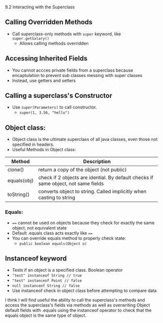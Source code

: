 9.2 Interacting with the Superclass

## Calling Overridden Methods
- Call superclass-only methods with `super` keyword, like `super.getSalary()`
	- Allows calling methods overridden
## Accessing Inherited Fields
- You cannot accces private fields from a superclass because encaptulation to prevent sub classes messing with super classes
- Instead, use getters and setters
## Calling a superclass's Constructor
- Use `super(Parameters)` to call constructor.
	- `super(1, 3.56, "hello")`
## Object class:
- Object class is the ultimate superclass of all java classes, even those not specified in headers.
- Useful Methods in Object class:

| Method | Description |
| ------ | ----------- |
| clone()| return a copy of the object (not public) |
| equals(obj) | check if 2 objects are idential. By default checks if same object, not same fields |
| toString() | converts object to string. Called implicitly when casting to string |

### Equals:
- `==` cannot be used on objects because they check for exactly the same object, not equivalent state
- Default .equals class acts exactly like `==`
- You can override equals method to properly check state:
	- `public boolean equals(Object o)`
## Instanceof keyword
- Tests if an object is a specified class. Boolean operator
- `"test" instanceof String // true`
- `"test" instanceof Point // false`
- `null instanceof String // false`
- Use instanceof check in object class before attempting to compare data

I think I will find useful the ability to call the superclass's methods and access the superclass's fields via methods as well as overwriting Object default fields with .equals using the instanceof operator to check that the equals object is the same type of object.